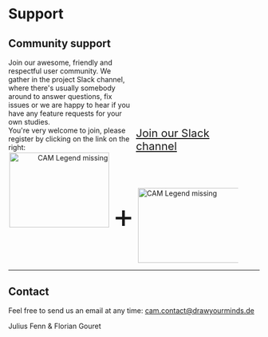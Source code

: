 Support
=====

Community support
------------

<div style="display: inline-block; width:50%;">
Join our awesome, friendly and respectful user community. We gather in the project Slack channel, where there's usually somebody around to answer questions, fix issues or we are happy to hear if you have any feature requests for your own studies.
<br>
You're very welcome to join, please register by clicking on the link on the right:

</div>
<div style="display: inline-block; width:40%;">
    <a href="https://join.slack.com/t/cognitiveaffe-um96332/shared_invite/zt-1cybwr0tf-u2PWQh4L3BP3tuxLuH4c5w"
        style="font-size: 22px;" target="_blank">Join our Slack channel
    </a>
</div>
<br>
<div style="display: inline-block; width:40%; text-align: right;">
<img src="https://raw.githubusercontent.com/FennStatistics/CAMtools_documentation/master/docs/media/CAMtools_logo.PNG" alt="CAM Legend missing" style="height:150px; width:200px;" class="centerImg">
</div>
<div style="display: inline-block; width:10%; text-align: center;">
<span style="font-size:66px;">+</span>
</div>
<div style="display: inline-block; width:40%;">
<img src="https://raw.githubusercontent.com/FennStatistics/CAMtools_documentation/master/docs/media/slack_logo.jpg" alt="CAM Legend missing" style="height:150px; width:300px; vertical-align: middle" class="centerImg">
</div>



***
Contact
------------

Feel free to send us an email at any time: <cam.contact@drawyourminds.de>

Julius Fenn & Florian Gouret
